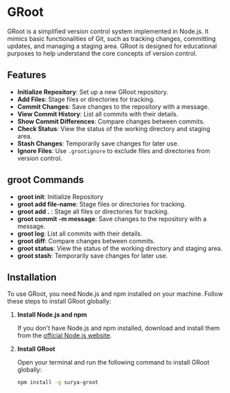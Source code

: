# GRoot

GRoot is a simplified version control system implemented in Node.js. It mimics basic functionalities of Git, such as tracking changes, committing updates, and managing a staging area. GRoot is designed for educational purposes to help understand the core concepts of version control.

## Features

- **Initialize Repository**: Set up a new GRoot repository.
- **Add Files**: Stage files or directories for tracking.
- **Commit Changes**: Save changes to the repository with a message.
- **View Commit History**: List all commits with their details.
- **Show Commit Differences**: Compare changes between commits.
- **Check Status**: View the status of the working directory and staging area.
- **Stash Changes**: Temporarily save changes for later use.
- **Ignore Files**: Use `.grootignore` to exclude files and directories from version control.


## groot Commands

- **groot init**: Initialize Repository
- **groot add file-name**: Stage files or directories for tracking.
- **groot add .** : Stage all files or directories for tracking.
- **groot commit -m message**: Save changes to the repository with a message.
- **groot log**: List all commits with their details.
- **groot diff**: Compare changes between commits.
- **groot status**: View the status of the working directory and staging area.
- **groot stash**: Temporarily save changes for later use.


## Installation

To use GRoot, you need Node.js and npm installed on your machine. Follow these steps to install GRoot globally:

1. **Install Node.js and npm**

   If you don't have Node.js and npm installed, download and install them from the [official Node.js website](https://nodejs.org/).

2. **Install GRoot**

   Open your terminal and run the following command to install GRoot globally:

   ```sh
   npm install -g surya-groot
